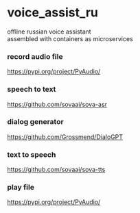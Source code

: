 # voice_assist_ru
offline russian voice assistant   
assembled with containers as microservices
### record audio file
https://pypi.org/project/PyAudio/
### speech to text
https://github.com/sovaai/sova-asr
### dialog generator
https://github.com/Grossmend/DialoGPT
### text to speech
https://github.com/sovaai/sova-tts
### play file
https://pypi.org/project/PyAudio/
